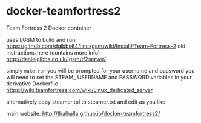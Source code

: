 # docker-teamfortress2
Team Fortress 2 Docker container

uses LGSM to build and run:
https://github.com/dgibbs64/linuxgsm/wiki/Install#Team-Fortress-2
old instructions here (contains more info)
http://danielgibbs.co.uk/lgsm/tf2server/

simply `make run` you will be prompted for your username and password
you will need to set the STEAM_ USERNAME and PASSWORD variables in your derivative Dockerfile
https://wiki.teamfortress.com/wiki/Linux_dedicated_server

alternatively copy steamer.tpl to steamer.txt and edit as you like

main website:
http://thalhalla.github.io/docker-teamfortress2/
